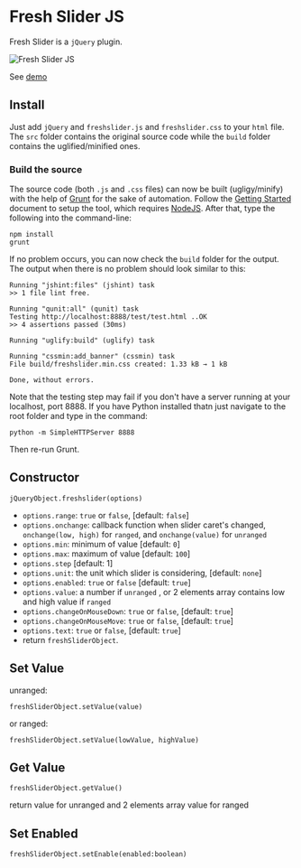 # Fresh Slider JS
Fresh Slider is a `jQuery` plugin.

![Fresh Slider JS][1]

See [demo](http://tuanchauict.github.io/freshsliderjs/)

## Install
Just add `jQuery` and `freshslider.js` and `freshslider.css` to your `html` file. The `src` folder contains the original source code while the `build` folder contains the uglified/minified ones.

### Build the source
The source code (both `.js` and `.css` files) can now be built (ugligy/minify) with the help of [Grunt](http://gruntjs.com/) for the sake of automation. Follow the [Getting Started](http://gruntjs.com/getting-started) document to setup the tool, which requires [NodeJS](http://nodejs.org/). After that, type the following into the command-line:
```
npm install
grunt
```
If no problem occurs, you can now check the `build` folder for the output. The output when there is no problem should look similar to this:
```
Running "jshint:files" (jshint) task
>> 1 file lint free.

Running "qunit:all" (qunit) task
Testing http://localhost:8888/test/test.html ..OK
>> 4 assertions passed (30ms)

Running "uglify:build" (uglify) task

Running "cssmin:add_banner" (cssmin) task
File build/freshslider.min.css created: 1.33 kB → 1 kB

Done, without errors.
```
Note that the testing step may fail if you don't have a server running at your localhost, port 8888. If you have Python installed thatn just navigate to the root folder and type in the command:
```
python -m SimpleHTTPServer 8888
```
Then re-run Grunt.
## Constructor
    jQueryObject.freshslider(options)

 * `options.range`: `true` or `false`, [default: `false`]
 * `options.onchange`: callback function when slider caret's changed, `onchange(low, high)` for `ranged`, and `onchange(value)` for `unranged`
 * `options.min`: minimum of value [default: `0`]
 * `options.max`: maximum of value [default: `100`]
 * `options.step` [default: 1]
 * `options.unit`: the unit which slider is considering, [default: `none`]
 * `options.enabled`: `true` or `false` [default: `true`]
 * `options.value`: a number if `unranged` , or 2 elements array contains low and high value if `ranged`
 * `options.changeOnMouseDown`: `true` or `false`, [default: `true`]
 * `options.changeOnMouseMove`: `true` or `false`, [default: `true`]
 * `options.text`: `true` or `false`, [default: `true`]
 * return `freshSliderObject`.

## Set Value
unranged:

    freshSliderObject.setValue(value)

or ranged:

    freshSliderObject.setValue(lowValue, highValue)

## Get Value
    freshSliderObject.getValue()

return value for unranged and 2 elements array value for ranged

## Set Enabled
    freshSliderObject.setEnable(enabled:boolean)


  [1]: https://dl.dropboxusercontent.com/u/36585213/OpenSource%20Resource/freshsliderjs/Screen%20Shot%202014-04-01%20at%206.25.37.png
